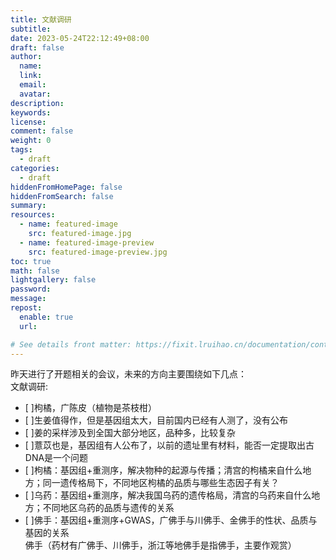 ```yaml
---
title: 文献调研
subtitle:
date: 2023-05-24T22:12:49+08:00
draft: false
author:
  name:
  link:
  email:
  avatar:
description:
keywords:
license:
comment: false
weight: 0
tags:
  - draft
categories:
  - draft
hiddenFromHomePage: false
hiddenFromSearch: false
summary:
resources:
  - name: featured-image
    src: featured-image.jpg
  - name: featured-image-preview
    src: featured-image-preview.jpg
toc: true
math: false
lightgallery: false
password:
message:
repost:
  enable: true
  url:

# See details front matter: https://fixit.lruihao.cn/documentation/content-management/introduction/#front-matter
---
```

昨天进行了开题相关的会议，未来的方向主要围绕如下几点：  
文献调研:  
- [ ]枸橘，广陈皮（植物是茶枝柑）  
- [ ]生姜值得作，但是基因组太大，目前国内已经有人测了，没有公布  
- [ ]姜的采样涉及到全国大部分地区，品种多，比较复杂  
- [ ]薏苡也是，基因组有人公布了，以前的遗址里有材料，能否一定提取出古DNA是一个问题  
- [ ]枸橘：基因组+重测序，解决物种的起源与传播；清宫的枸橘来自什么地方；同一遗传格局下，不同地区枸橘的品质与哪些生态因子有关？  
- [ ]乌药：基因组+重测序，解决我国乌药的遗传格局，清宫的乌药来自什么地方；不同地区乌药的品质与遗传的关系  
- [ ]佛手：基因组+重测序+GWAS，广佛手与川佛手、金佛手的性状、品质与基因的关系  
佛手（药材有广佛手、川佛手，浙江等地佛手是指佛手，主要作观赏）  
